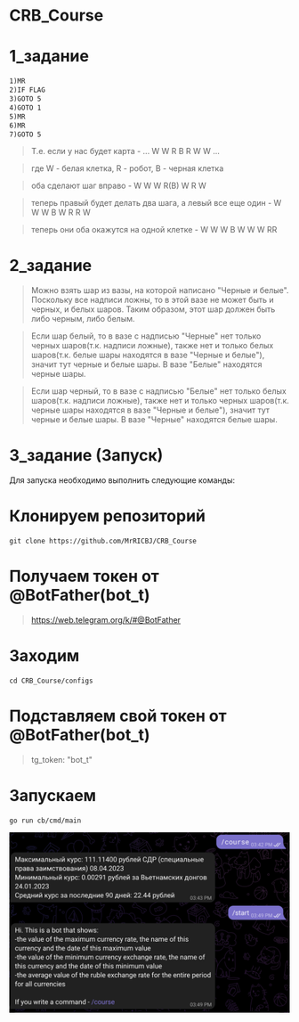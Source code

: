 # CRB_Course

# 1_задание
```
1)MR
2)IF FLAG
3)GOTO 5
4)GOTO 1
5)MR
6)MR
7)GOTO 5
```
> Т.е. если у нас будет карта - ... W W R B R W W ...

> где W - белая клетка, R - робот, B - черная клетка

> оба сделают шаг вправо - W W W R(B) W R W

> теперь правый будет делать два шага, а левый все еще один - W W W B W R R W

> теперь они оба окажутся на одной клетке - W W W B W W W RR

# 2_задание
> Можно взять шар из вазы, на которой написано "Черные и белые". Поскольку все надписи ложны, то в этой вазе не может быть и черных, и белых шаров. Таким образом, этот шар должен быть либо черным, либо белым. 

>Если шар белый, то в вазе с надписью "Черные" нет только черных шаров(т.к. надписи ложные), также нет и только белых шаров(т.к. белые шары находятся в вазе "Черные и белые"), значит тут черные и белые шары. В вазе "Белые" находятся черные шары.

>Если шар черный, то в вазе с надписью "Белые" нет только белых шаров(т.к. надписи ложные), также нет и только черных шаров(т.к. черные шары находятся в вазе "Черные и белые"), значит тут черные и белые шары. В вазе "Черные" находятся белые шары.

# 3_задание (Запуск)
Для запуска необходимо выполнить следующие команды:
# Клонируем репозиторий
```
git clone https://github.com/MrRICBJ/CRB_Course
```
# Получаем токен от @BotFather(bot_t)
> https://web.telegram.org/k/#@BotFather
# Заходим
```
cd CRB_Course/configs
```
# Подставляем свой токен от @BotFather(bot_t)
> tg_token: "bot_t"
# Запускаем
```
go run cb/cmd/main
```
![Image alt](https://github.com/MrRICBJ/CRB_Course/blob/main/Screen%20Shot%202023-04-13%20at%2016.19.26.png)
